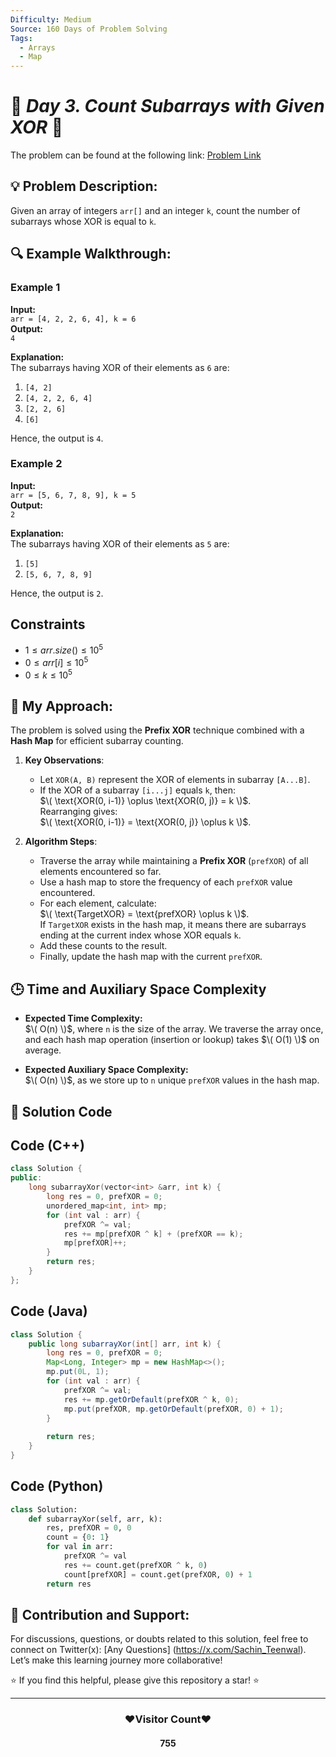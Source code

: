 ```yaml
---
Difficulty: Medium  
Source: 160 Days of Problem Solving  
Tags:
  - Arrays
  - Map
---
```


# 🚀 _Day 3. Count Subarrays with Given XOR_ 🧠


The problem can be found at the following link: [Problem Link](https://www.geeksforgeeks.org/batch/gfg-160-problems/track/hashing-gfg-160/problem/count-subarray-with-given-xor)



## 💡 **Problem Description:**

Given an array of integers `arr[]` and an integer `k`, count the number of subarrays whose XOR is equal to `k`.



## 🔍 **Example Walkthrough:**

### **Example 1**

**Input:**  
`arr = [4, 2, 2, 6, 4], k = 6`  
**Output:**  
`4`  

**Explanation:**  
The subarrays having XOR of their elements as `6` are:  
1. `[4, 2]`  
2. `[4, 2, 2, 6, 4]`  
3. `[2, 2, 6]`  
4. `[6]`

Hence, the output is `4`.



### **Example 2**

**Input:**  
`arr = [5, 6, 7, 8, 9], k = 5`  
**Output:**  
`2`  

**Explanation:**  
The subarrays having XOR of their elements as `5` are:  
1. `[5]`  
2. `[5, 6, 7, 8, 9]`

Hence, the output is `2`.



## **Constraints**

- $`1 ≤ arr.size() ≤ 10^5`$
- $`0 ≤ arr[i] ≤ 10^5`$
- $`0 ≤ k ≤ 10^5`$



## 🎯 **My Approach:**

The problem is solved using the **Prefix XOR** technique combined with a **Hash Map** for efficient subarray counting.  

1. **Key Observations**:  
   - Let `XOR(A, B)` represent the XOR of elements in subarray `[A...B]`.  
   - If the XOR of a subarray `[i...j]` equals `k`, then:  
     $\( \text{XOR(0, i-1)} \oplus \text{XOR(0, j)} = k \)$.  
     Rearranging gives:  
     $\( \text{XOR(0, i-1)} = \text{XOR(0, j)} \oplus k \)$.  

2. **Algorithm Steps**:  
   - Traverse the array while maintaining a **Prefix XOR** (`prefXOR`) of all elements encountered so far.
   - Use a hash map to store the frequency of each `prefXOR` value encountered.
   - For each element, calculate:  
     $\( \text{TargetXOR} = \text{prefXOR} \oplus k \)$.  
     If `TargetXOR` exists in the hash map, it means there are subarrays ending at the current index whose XOR equals `k`.
   - Add these counts to the result.
   - Finally, update the hash map with the current `prefXOR`.



## 🕒 **Time and Auxiliary Space Complexity** 

- **Expected Time Complexity:**  
  $\( O(n) \)$, where `n` is the size of the array. We traverse the array once, and each hash map operation (insertion or lookup) takes $\( O(1) \)$ on average.

- **Expected Auxiliary Space Complexity:**  
  $\( O(n) \)$, as we store up to `n` unique `prefXOR` values in the hash map.


## 📝 **Solution Code**

## Code (C++)

```cpp
class Solution {
public:
    long subarrayXor(vector<int> &arr, int k) {
        long res = 0, prefXOR = 0;
        unordered_map<int, int> mp;
        for (int val : arr) {
            prefXOR ^= val;
            res += mp[prefXOR ^ k] + (prefXOR == k);
            mp[prefXOR]++;
        }
        return res;
    }
};

```

## Code (Java)

```java
class Solution {
    public long subarrayXor(int[] arr, int k) {
        long res = 0, prefXOR = 0;
        Map<Long, Integer> mp = new HashMap<>();
        mp.put(0L, 1);  
        for (int val : arr) {
            prefXOR ^= val; 
            res += mp.getOrDefault(prefXOR ^ k, 0); 
            mp.put(prefXOR, mp.getOrDefault(prefXOR, 0) + 1); 
        }
        
        return res;
    }
}
```

## Code (Python)

```python
class Solution:
    def subarrayXor(self, arr, k):
        res, prefXOR = 0, 0
        count = {0: 1}
        for val in arr:
            prefXOR ^= val
            res += count.get(prefXOR ^ k, 0)
            count[prefXOR] = count.get(prefXOR, 0) + 1
        return res
```

## 🎯 **Contribution and Support:**

For discussions, questions, or doubts related to this solution, feel free to connect on Twitter(x): [Any Questions] (https://x.com/Sachin_Teenwal). Let’s make this learning journey more collaborative!

⭐ If you find this helpful, please give this repository a star! ⭐

---

<div align="center">
   <h3><b>❤️Visitor Count❤️</b></h3>
   <textalign="center">
   <h4>755</h4>
